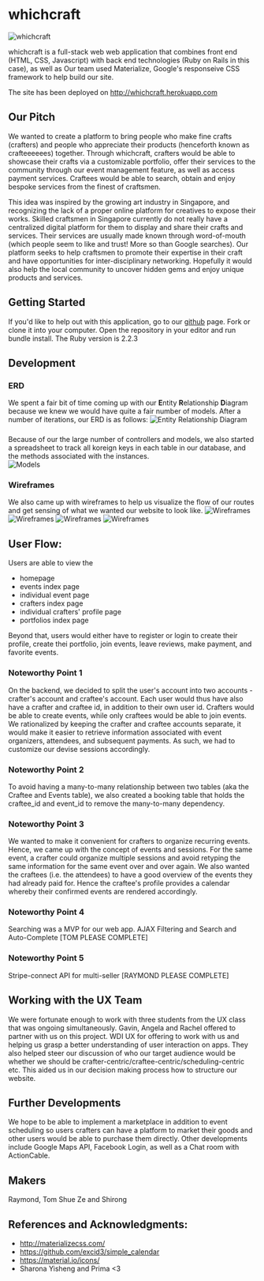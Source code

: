 # whichcraft

![whichcraft](https://github.com/wdi-sg/wdi-project-3-the-dream-team/blob/master/homepage.png)

whichcraft is a full-stack web web application that combines front end (HTML, CSS, Javascript) with back end technologies (Ruby on Rails in this case), as well as   Our team used Materialize, Google's responseive CSS framework to help build our site.

The site has been deployed on http://whichcraft.herokuapp.com

## Our Pitch
We wanted to create a platform to bring people who make fine crafts (crafters) and people who appreciate their products (henceforth known as crafteeeeees) together.  Through whichcraft, crafters would be able to showcase their crafts via a customizable portfolio, offer their services to the community through our event management feature, as well as access payment services.  Craftees would be able to search, obtain and enjoy bespoke services from the finest of craftsmen.

This idea was inspired by the growing art industry in Singapore, and recognizing the lack of a proper online platform for creatives to expose their works.  Skilled craftsmen in Singapore currently do not really have a centralized digital platform for them to display and share their crafts and services.  Their services are usually made known through word-of-mouth (which people seem to like and trust!  More so than Google searches).  Our platform seeks to help craftsmen to promote their expertise in their craft and have opportunities for inter-disciplinary networking.  Hopefully it would also help the local community to uncover hidden gems and enjoy unique products and services.

## Getting Started
If you'd like to help out with this application, go to our [github](https://github.com/wdi-sg/wdi-project-3-the-dream-team) page.  Fork or clone it into your computer.  Open the repository in your editor and run bundle install.  The Ruby version is 2.2.3


## Development
### ERD
We spent a fair bit of time coming up with our **E**ntity **R**elationship **D**iagram because we knew we would have quite a fair number of models.  After a number of iterations, our ERD is as follows:
![Entity Relationship Diagram](https://github.com/wdi-sg/wdi-project-3-the-dream-team/blob/master/erd_diagram.png)

### 

Because of our the large number of controllers and models, we also started a spreadsheet to track all koreign keys in each table in our database, and the methods associated with the instances.  
![Models](https://github.com/wdi-sg/wdi-project-3-the-dream-team/blob/master/modelsAndForeignKeys.png)

### Wireframes
We also came up with wireframes to help us visualize the flow of our routes and get sensing of what we wanted our website to look like.
![Wireframes](https://github.com/wdi-sg/wdi-project-3-the-dream-team/blob/master/profilepage.png)
![Wireframes](https://github.com/wdi-sg/wdi-project-3-the-dream-team/blob/master/crafter.png)
![Wireframes](https://github.com/wdi-sg/wdi-project-3-the-dream-team/blob/master/newevent.png)
![Wireframes](https://github.com/wdi-sg/wdi-project-3-the-dream-team/blob/master/bookings.png)


## User Flow:
Users are able to view the 
- homepage
- events index page
- individual event page 
- crafters index page
- individual crafters' profile page
- portfolios index page

Beyond that, users would either have to register or login to create their profile, create thei portfolio, join events, leave reviews, make payment, and favorite events.  

### Noteworthy Point 1
On the backend, we decided to split the user's account into two accounts  - crafter's account and craftee's account.  Each user would thus have also have a crafter and craftee id, in addition to their own user id.  Crafters would be able to create events, while only craftees would be able to join events.  We rationalized by keeping the crafter and craftee accounts separate, it would make it easier to retrieve information associated with event organizers, attendees, and subsequent payments.  As such, we had to customize our devise sessions accordingly.  

### Noteworthy Point 2
To avoid having a many-to-many relationship between two tables (aka the Craftee and Events table), we also created a booking table that holds the craftee_id and event_id to remove the many-to-many dependency.  

### Noteworthy Point 3
We wanted to make it convenient for crafters to organize recurring events.  Hence, we came up with the concept of events and sessions.  For the same event, a crafter could organize multiple sessions and avoid retyping the same information for the same event over and over again.  We also wanted the craftees (i.e. the attendees) to have a good overview of the events they had already paid for. Hence the craftee's profile provides a calendar whereby their confirmed events are rendered accordingly.  

### Noteworthy Point 4
Searching was a MVP for our web app.  AJAX Filtering and Search and Auto-Complete [TOM PLEASE COMPLETE]


### Noteworthy Point 5
Stripe-connect API for multi-seller [RAYMOND PLEASE COMPLETE]


## Working with the UX Team
We were fortunate enough to work with three students from the UX class that was ongoing simultaneously.  Gavin, Angela and Rachel offered to partner with us on this project.  WDI UX for offering to work with us and helping us grasp a better understanding of user interaction on apps.  They also helped steer our discussion of who our target audience would be whether we should be crafter-centric/craftee-centric/scheduling-centric etc. This aided us in our decision making process how to structure our website.
 
## Further Developments
We hope to be able to implement a marketplace in addition to event scheduling so users crafters can have a platform to market their goods and other users would be able to purchase them directly.  Other developments include Google Maps API, Facebook Login, as well as a Chat room with ActionCable.

## Makers
Raymond, Tom Shue Ze and Shirong

## References and Acknowledgments:
* http://materializecss.com/
* https://github.com/excid3/simple_calendar
* https://material.io/icons/
* Sharona Yisheng and Prima <3


